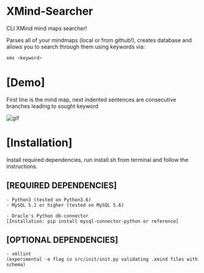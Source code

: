 XMind-Searcher
=============
CLI XMind mind maps searcher!

Parses all of your mindmaps (local or from github!), creates database and allows
you to search through them using keywords via:

```bash
xms <keyword>
```


# [Demo]

First line is the mind map, next indented sentences are consecutive branches leading
to sought keyword

![gif](https://github.com/vyzyv/xmind_searcher/raw/master/xms.gif)

# [Installation]

Install required dependencies, run install.sh from terminal and follow the
instructions.

## [REQUIRED DEPENDENCIES]

	- Python3 (tested on Python3.6)
	- MySQL 5.1 or higher (tested on MySQL 5.6)

	- Oracle's Python db-connector
	[Installation: pip install mysql-connector-python or reference]

## [OPTIONAL DEPENDENCIES]

	- xmllint
	(experimental -e flag in src/init/init.py validating .xmind files with schema)
